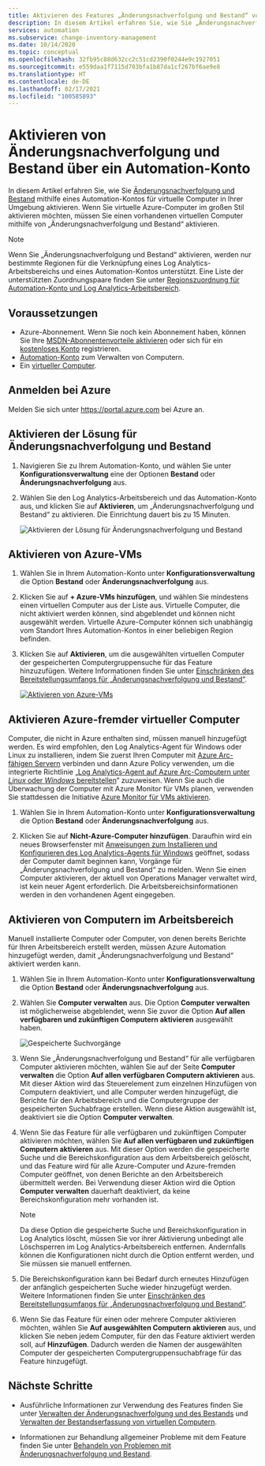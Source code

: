 ```yaml
---
title: Aktivieren des Features „Änderungsnachverfolgung und Bestand“ von Azure Automation über ein Automation-Konto
description: In diesem Artikel erfahren Sie, wie Sie „Änderungsnachverfolgung und Bestand“ über ein Automation-Konto aktivieren.
services: automation
ms.subservice: change-inventory-management
ms.date: 10/14/2020
ms.topic: conceptual
ms.openlocfilehash: 32fb95c88d632cc2c51cd2390f0244e9c1927051
ms.sourcegitcommit: e559daa1f7115d703bfa1b87da1cf267bf6ae9e8
ms.translationtype: HT
ms.contentlocale: de-DE
ms.lasthandoff: 02/17/2021
ms.locfileid: "100585893"
---
```

# <a name="enable-change-tracking-and-inventory-from-an-automation-account"></a>Aktivieren von Änderungsnachverfolgung und Bestand über ein Automation-Konto

In diesem Artikel erfahren Sie, wie Sie [Änderungsnachverfolgung und Bestand](overview.md) mithilfe eines Automation-Kontos für virtuelle Computer in Ihrer Umgebung aktivieren. Wenn Sie virtuelle Azure-Computer im großen Stil aktivieren möchten, müssen Sie einen vorhandenen virtuellen Computer mithilfe von „Änderungsnachverfolgung und Bestand“ aktivieren.

> [!NOTE]
> Wenn Sie „Änderungsnachverfolgung und Bestand“ aktivieren, werden nur bestimmte Regionen für die Verknüpfung eines Log Analytics-Arbeitsbereichs und eines Automation-Kontos unterstützt. Eine Liste der unterstützten Zuordnungspaare finden Sie unter [Regionszuordnung für Automation-Konto und Log Analytics-Arbeitsbereich](../how-to/region-mappings.md).

## <a name="prerequisites"></a>Voraussetzungen

* Azure-Abonnement. Wenn Sie noch kein Abonnement haben, können Sie Ihre [MSDN-Abonnentenvorteile aktivieren](https://azure.microsoft.com/pricing/member-offers/msdn-benefits-details/) oder sich für ein [kostenloses Konto](https://azure.microsoft.com/free/?WT.mc_id=A261C142F) registrieren.
* [Automation-Konto](../automation-security-overview.md) zum Verwalten von Computern.
* Ein [virtueller Computer](../../virtual-machines/windows/quick-create-portal.md).

## <a name="sign-in-to-azure"></a>Anmelden bei Azure

Melden Sie sich unter https://portal.azure.com bei Azure an.

## <a name="enable-change-tracking-and-inventory"></a>Aktivieren der Lösung für Änderungsnachverfolgung und Bestand

1. Navigieren Sie zu Ihrem Automation-Konto, und wählen Sie unter **Konfigurationsverwaltung** eine der Optionen **Bestand** oder **Änderungsnachverfolgung** aus.

2. Wählen Sie den Log Analytics-Arbeitsbereich und das Automation-Konto aus, und klicken Sie auf **Aktivieren**, um „Änderungsnachverfolgung und Bestand“ zu aktivieren. Die Einrichtung dauert bis zu 15 Minuten.

    ![Aktivieren der Lösung für Änderungsnachverfolgung und Bestand](media/enable-from-automation-account/enable-feature.png)

## <a name="enable-azure-vms"></a>Aktivieren von Azure-VMs

1. Wählen Sie in Ihrem Automation-Konto unter **Konfigurationsverwaltung** die Option **Bestand** oder **Änderungsnachverfolgung** aus.

2. Klicken Sie auf **+ Azure-VMs hinzufügen**, und wählen Sie mindestens einen virtuellen Computer aus der Liste aus. Virtuelle Computer, die nicht aktiviert werden können, sind abgeblendet und können nicht ausgewählt werden. Virtuelle Azure-Computer können sich unabhängig vom Standort Ihres Automation-Kontos in einer beliebigen Region befinden. 

3. Klicken Sie auf **Aktivieren**, um die ausgewählten virtuellen Computer der gespeicherten Computergruppensuche für das Feature hinzuzufügen. Weitere Informationen finden Sie unter [Einschränken des Bereitstellungsumfangs für „Änderungsnachverfolgung und Bestand“](manage-scope-configurations.md).

      [ ![Aktivieren von Azure-VMs](./media/enable-from-automation-account/enable-azure-vms.png)](./media/enable-from-automation-account/enable-azure-vms-expanded.png#lightbox)

## <a name="enable-non-azure-vms"></a>Aktivieren Azure-fremder virtueller Computer

Computer, die nicht in Azure enthalten sind, müssen manuell hinzugefügt werden. Es wird empfohlen, den Log Analytics-Agent für Windows oder Linux zu installieren, indem Sie zuerst Ihren Computer mit [Azure Arc-fähigen Servern](../../azure-arc/servers/overview.md) verbinden und dann Azure Policy verwenden, um die integrierte Richtlinie „[Log Analytics-Agent auf Azure Arc-Computern unter *Linux* oder *Windows* bereitstellen](../../governance/policy/samples/built-in-policies.md#monitoring)“ zuzuweisen. Wenn Sie auch die Überwachung der Computer mit Azure Monitor für VMs planen, verwenden Sie stattdessen die Initiative [Azure Monitor für VMs aktivieren](../../governance/policy/samples/built-in-initiatives.md#monitoring).

1. Wählen Sie in Ihrem Automation-Konto unter **Konfigurationsverwaltung** die Option **Bestand** oder **Änderungsnachverfolgung** aus.

2. Klicken Sie auf **Nicht-Azure-Computer hinzufügen**. Daraufhin wird ein neues Browserfenster mit [Anweisungen zum Installieren und Konfigurieren des Log Analytics-Agents für Windows](../../azure-monitor/agents/log-analytics-agent.md) geöffnet, sodass der Computer damit beginnen kann, Vorgänge für „Änderungsnachverfolgung und Bestand“ zu melden. Wenn Sie einen Computer aktivieren, der aktuell von Operations Manager verwaltet wird, ist kein neuer Agent erforderlich. Die Arbeitsbereichsinformationen werden in den vorhandenen Agent eingegeben.

## <a name="enable-machines-in-the-workspace"></a>Aktivieren von Computern im Arbeitsbereich

Manuell installierte Computer oder Computer, von denen bereits Berichte für Ihren Arbeitsbereich erstellt werden, müssen Azure Automation hinzugefügt werden, damit „Änderungsnachverfolgung und Bestand“ aktiviert werden kann.

1. Wählen Sie in Ihrem Automation-Konto unter **Konfigurationsverwaltung** die Option **Bestand** oder **Änderungsnachverfolgung** aus.

2. Wählen Sie **Computer verwalten** aus. Die Option **Computer verwalten** ist möglicherweise abgeblendet, wenn Sie zuvor die Option **Auf allen verfügbaren und zukünftigen Computern aktivieren** ausgewählt haben.

    ![Gespeicherte Suchvorgänge](media/enable-from-automation-account/manage-machines.png)

3. Wenn Sie „Änderungsnachverfolgung und Bestand“ für alle verfügbaren Computer aktivieren möchten, wählen Sie auf der Seite **Computer verwalten** die Option **Auf allen verfügbaren Computern aktivieren** aus. Mit dieser Aktion wird das Steuerelement zum einzelnen Hinzufügen von Computern deaktiviert, und alle Computer werden hinzugefügt, die Berichte für den Arbeitsbereich und die Computergruppe der gespeicherten Suchabfrage erstellen. Wenn diese Aktion ausgewählt ist, deaktiviert sie die Option **Computer verwalten**.

4. Wenn Sie das Feature für alle verfügbaren und zukünftigen Computer aktivieren möchten, wählen Sie **Auf allen verfügbaren und zukünftigen Computern aktivieren** aus. Mit dieser Option werden die gespeicherte Suche und die Bereichskonfiguration aus dem Arbeitsbereich gelöscht, und das Feature wird für alle Azure-Computer und Azure-fremden Computer geöffnet, von denen Berichte an den Arbeitsbereich übermittelt werden. Bei Verwendung dieser Aktion wird die Option **Computer verwalten** dauerhaft deaktiviert, da keine Bereichskonfiguration mehr vorhanden ist.

    > [!NOTE]
    > Da diese Option die gespeicherte Suche und Bereichskonfiguration in Log Analytics löscht, müssen Sie vor ihrer Aktivierung unbedingt alle Löschsperren im Log Analytics-Arbeitsbereich entfernen. Andernfalls können die Konfigurationen nicht durch die Option entfernt werden, und Sie müssen sie manuell entfernen.

5. Die Bereichskonfiguration kann bei Bedarf durch erneutes Hinzufügen der anfänglich gespeicherten Suche wieder hinzugefügt werden. Weitere Informationen finden Sie unter [Einschränken des Bereitstellungsumfangs für „Änderungsnachverfolgung und Bestand“](manage-scope-configurations.md).

6. Wenn Sie das Feature für einen oder mehrere Computer aktivieren möchten, wählen Sie **Auf ausgewählten Computern aktivieren** aus, und klicken Sie neben jedem Computer, für den das Feature aktiviert werden soll, auf **Hinzufügen**. Dadurch werden die Namen der ausgewählten Computer der gespeicherten Computergruppensuchabfrage für das Feature hinzugefügt.

## <a name="next-steps"></a>Nächste Schritte

* Ausführliche Informationen zur Verwendung des Features finden Sie unter [Verwalten der Änderungsnachverfolgung und des Bestands](manage-change-tracking.md) und [Verwalten der Bestandserfassung von virtuellen Computern](manage-inventory-vms.md).

* Informationen zur Behandlung allgemeiner Probleme mit dem Feature finden Sie unter [Behandeln von Problemen mit Änderungsnachverfolgung und Bestand](../troubleshoot/change-tracking.md).
